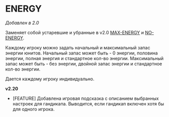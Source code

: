 # ENERGY

*Добавлен в 2.0*

Заменяет собой устаревшие и убранные в v2.0 [MAX-ENERGY](./max-energy.md) и [NO-ENERGY](./no-energy.md).

Каждому игроку можно задать начальный и максимальный запас энергии юнитов. Начальный запас может быть - 0 энергии, половина энергии, полная энергия и стандартное кол-во энергии. Максимальный запас может быть - без энергии, двойной запас энергии и стандартное кол-во энергии.

Дается каждому игроку индивидуально.

**v2.20**

* [FEATURE] Добавлена игровая подсказка с описанием выбранных настроек для гандикапа. Выводится, если гандикап включен хотя бы для одного игрока.
